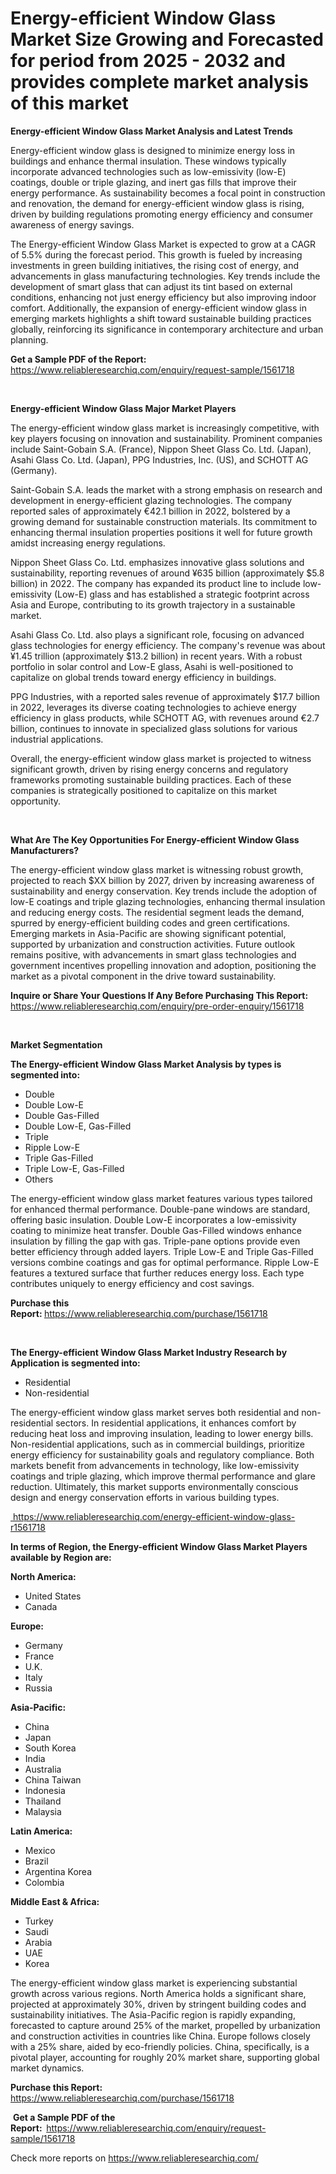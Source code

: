 <p><h1>Energy-efficient Window Glass Market Size Growing and Forecasted for period from 2025 - 2032 and provides complete market analysis of this market</h1></p><p><strong>Energy-efficient Window Glass Market Analysis and Latest Trends</strong></p>
<p><p>Energy-efficient window glass is designed to minimize energy loss in buildings and enhance thermal insulation. These windows typically incorporate advanced technologies such as low-emissivity (low-E) coatings, double or triple glazing, and inert gas fills that improve their energy performance. As sustainability becomes a focal point in construction and renovation, the demand for energy-efficient window glass is rising, driven by building regulations promoting energy efficiency and consumer awareness of energy savings.</p><p>The Energy-efficient Window Glass Market is expected to grow at a CAGR of 5.5% during the forecast period. This growth is fueled by increasing investments in green building initiatives, the rising cost of energy, and advancements in glass manufacturing technologies. Key trends include the development of smart glass that can adjust its tint based on external conditions, enhancing not just energy efficiency but also improving indoor comfort. Additionally, the expansion of energy-efficient window glass in emerging markets highlights a shift toward sustainable building practices globally, reinforcing its significance in contemporary architecture and urban planning.</p></p>
<p><strong>Get a Sample PDF of the Report:&nbsp;</strong> <a href="https://www.reliableresearchiq.com/enquiry/request-sample/1561718?utm_campaign=2222&utm_medium=2&utm_source=Github&utm_content=ia&utm_term=01022025&utm_id=energy-efficient-window-glass">https://www.reliableresearchiq.com/enquiry/request-sample/1561718</a></p>
<p>&nbsp;</p>
<p><strong>Energy-efficient Window Glass Major Market Players</strong></p>
<p><p>The energy-efficient window glass market is increasingly competitive, with key players focusing on innovation and sustainability. Prominent companies include Saint-Gobain S.A. (France), Nippon Sheet Glass Co. Ltd. (Japan), Asahi Glass Co. Ltd. (Japan), PPG Industries, Inc. (US), and SCHOTT AG (Germany).</p><p>Saint-Gobain S.A. leads the market with a strong emphasis on research and development in energy-efficient glazing technologies. The company reported sales of approximately €42.1 billion in 2022, bolstered by a growing demand for sustainable construction materials. Its commitment to enhancing thermal insulation properties positions it well for future growth amidst increasing energy regulations.</p><p>Nippon Sheet Glass Co. Ltd. emphasizes innovative glass solutions and sustainability, reporting revenues of around ¥635 billion (approximately $5.8 billion) in 2022. The company has expanded its product line to include low-emissivity (Low-E) glass and has established a strategic footprint across Asia and Europe, contributing to its growth trajectory in a sustainable market.</p><p>Asahi Glass Co. Ltd. also plays a significant role, focusing on advanced glass technologies for energy efficiency. The company's revenue was about ¥1.45 trillion (approximately $13.2 billion) in recent years. With a robust portfolio in solar control and Low-E glass, Asahi is well-positioned to capitalize on global trends toward energy efficiency in buildings.</p><p>PPG Industries, with a reported sales revenue of approximately $17.7 billion in 2022, leverages its diverse coating technologies to achieve energy efficiency in glass products, while SCHOTT AG, with revenues around €2.7 billion, continues to innovate in specialized glass solutions for various industrial applications. </p><p>Overall, the energy-efficient window glass market is projected to witness significant growth, driven by rising energy concerns and regulatory frameworks promoting sustainable building practices. Each of these companies is strategically positioned to capitalize on this market opportunity.</p></p>
<p>&nbsp;</p>
<p><strong>What Are The Key Opportunities For Energy-efficient Window Glass Manufacturers?</strong></p>
<p><p>The energy-efficient window glass market is witnessing robust growth, projected to reach $XX billion by 2027, driven by increasing awareness of sustainability and energy conservation. Key trends include the adoption of low-E coatings and triple glazing technologies, enhancing thermal insulation and reducing energy costs. The residential segment leads the demand, spurred by energy-efficient building codes and green certifications. Emerging markets in Asia-Pacific are showing significant potential, supported by urbanization and construction activities. Future outlook remains positive, with advancements in smart glass technologies and government incentives propelling innovation and adoption, positioning the market as a pivotal component in the drive toward sustainability.</p></p>
<p><strong>Inquire or Share Your Questions If Any Before Purchasing This Report:</strong> <a href="https://www.reliableresearchiq.com/enquiry/pre-order-enquiry/1561718?utm_campaign=2222&utm_medium=2&utm_source=Github&utm_content=ia&utm_term=01022025&utm_id=energy-efficient-window-glass">https://www.reliableresearchiq.com/enquiry/pre-order-enquiry/1561718</a></p>
<p>&nbsp;</p>
<p><strong>Market Segmentation</strong></p>
<p><strong>The Energy-efficient Window Glass Market Analysis by types is segmented into:</strong></p>
<p><ul><li>Double</li><li>Double Low-E</li><li>Double Gas-Filled</li><li>Double Low-E, Gas-Filled</li><li>Triple</li><li>Ripple Low-E</li><li>Triple Gas-Filled</li><li>Triple Low-E, Gas-Filled</li><li>Others</li></ul></p>
<p><p>The energy-efficient window glass market features various types tailored for enhanced thermal performance. Double-pane windows are standard, offering basic insulation. Double Low-E incorporates a low-emissivity coating to minimize heat transfer. Double Gas-Filled windows enhance insulation by filling the gap with gas. Triple-pane options provide even better efficiency through added layers. Triple Low-E and Triple Gas-Filled versions combine coatings and gas for optimal performance. Ripple Low-E features a textured surface that further reduces energy loss. Each type contributes uniquely to energy efficiency and cost savings.</p></p>
<p><strong>Purchase this Report:&nbsp;</strong><a href="https://www.reliableresearchiq.com/purchase/1561718?utm_campaign=2222&utm_medium=2&utm_source=Github&utm_content=ia&utm_term=01022025&utm_id=energy-efficient-window-glass">https://www.reliableresearchiq.com/purchase/1561718</a></p>
<p>&nbsp;</p>
<p><strong>The Energy-efficient Window Glass Market Industry Research by Application is segmented into:</strong></p>
<p><ul><li>Residential</li><li>Non-residential</li></ul></p>
<p><p>The energy-efficient window glass market serves both residential and non-residential sectors. In residential applications, it enhances comfort by reducing heat loss and improving insulation, leading to lower energy bills. Non-residential applications, such as in commercial buildings, prioritize energy efficiency for sustainability goals and regulatory compliance. Both markets benefit from advancements in technology, like low-emissivity coatings and triple glazing, which improve thermal performance and glare reduction. Ultimately, this market supports environmentally conscious design and energy conservation efforts in various building types.</p></p>
<p><a href="https://www.reliableresearchiq.com/energy-efficient-window-glass-r1561718?utm_campaign=2222&utm_medium=2&utm_source=Github&utm_content=ia&utm_term=01022025&utm_id=energy-efficient-window-glass">&nbsp;https://www.reliableresearchiq.com/energy-efficient-window-glass-r1561718</a></p>
<p><strong>In terms of Region, the Energy-efficient Window Glass Market Players available by Region are:</strong></p>
<p>
    <p> <strong> North America: </strong>
        <ul>
            <li>United States</li>
            <li>Canada</li>
        </ul>
        </p> 
    <p> <strong> Europe: </strong>
        <ul>
            <li>Germany</li>
            <li>France</li>
            <li>U.K.</li>
            <li>Italy</li>
            <li>Russia</li>
        </ul>
        </p> 
    <p> <strong> Asia-Pacific: </strong>
        <ul>
            <li>China</li>
            <li>Japan</li>
            <li>South Korea</li>
            <li>India</li>
            <li>Australia</li>
            <li>China Taiwan</li>
            <li>Indonesia</li>
            <li>Thailand</li>
            <li>Malaysia</li>
        </ul>
        </p> 
    <p> <strong> Latin America: </strong>
        <ul>
            <li>Mexico</li>
            <li>Brazil</li>
            <li>Argentina Korea</li>
            <li>Colombia</li>
        </ul>
        </p> 
    <p> <strong> Middle East & Africa: </strong>
        <ul>
            <li>Turkey</li>
            <li>Saudi</li>
            <li>Arabia</li>
            <li>UAE</li>
            <li>Korea</li>
        </ul>
    </p>
    </p>
<p><p>The energy-efficient window glass market is experiencing substantial growth across various regions. North America holds a significant share, projected at approximately 30%, driven by stringent building codes and sustainability initiatives. The Asia-Pacific region is rapidly expanding, forecasted to capture around 25% of the market, propelled by urbanization and construction activities in countries like China. Europe follows closely with a 25% share, aided by eco-friendly policies. China, specifically, is a pivotal player, accounting for roughly 20% market share, supporting global market dynamics.</p></p>
<p><strong>Purchase this Report: </strong><a href="https://www.reliableresearchiq.com/purchase/1561718?utm_campaign=2222&utm_medium=2&utm_source=Github&utm_content=ia&utm_term=01022025&utm_id=energy-efficient-window-glass">https://www.reliableresearchiq.com/purchase/1561718</a></p>
<p>&nbsp;<strong>Get a Sample PDF of the Report:&nbsp;&nbsp;</strong><a href="https://www.reliableresearchiq.com/enquiry/request-sample/1561718?utm_campaign=2222&utm_medium=2&utm_source=Github&utm_content=ia&utm_term=01022025&utm_id=energy-efficient-window-glass">https://www.reliableresearchiq.com/enquiry/request-sample/1561718</a></p>
<p><strong></strong></p>
<p>Check more reports on <a href="https://www.reliableresearchiq.com/?utm_campaign=2222&utm_medium=2&utm_source=Github&utm_content=ia&utm_term=01022025&utm_id=energy-efficient-window-glass">https://www.reliableresearchiq.com/</a></p>